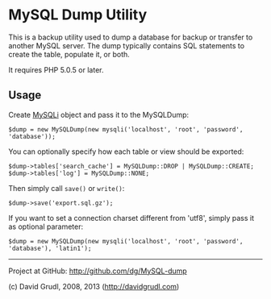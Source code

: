 MySQL Dump Utility
==================

This is a backup utility used to dump a database for backup or transfer to another MySQL server.
The dump typically contains SQL statements to create the table, populate it, or both.

It requires PHP 5.0.5 or later.

Usage
-----

Create [MySQLi](http://www.php.net/manual/en/mysqli.construct.php) object and pass it to the MySQLDump:

	$dump = new MySQLDump(new mysqli('localhost', 'root', 'password', 'database'));

You can optionally specify how each table or view should be exported:

	$dump->tables['search_cache'] = MySQLDump::DROP | MySQLDump::CREATE;
	$dump->tables['log'] = MySQLDump::NONE;

Then simply call `save()` or `write()`:

	$dump->save('export.sql.gz');

If you want to set a connection charset different from 'utf8', simply pass it as optional parameter:

	$dump = new MySQLDump(new mysqli('localhost', 'root', 'password', 'database'), 'latin1');

-----
Project at GitHub: http://github.com/dg/MySQL-dump

(c) David Grudl, 2008, 2013 (http://davidgrudl.com)
